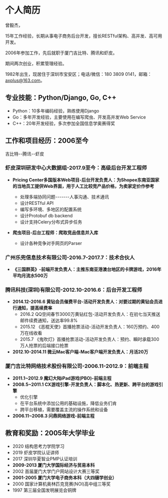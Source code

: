 # 个人简历

曾毅杰，

15年工作经验，长期从事电子商务后台开发，擅长RESTful架构、高并发、高可用开发。

2006年参加工作，先后就职于厦门吉比特、腾讯和虾皮。

期间两次创业，积累管理经验。

1982年出生，现居住于深圳市宝安区；电话/微信：180 3809 0141，邮箱：axplus@163.com。

## 专业技能：Python/Django, Go, C++

* Python：10多年编码经验，熟练使用Django
* Go：多年开发经验，主要使用在编写爬虫、开发高并发Web Service
* C++：20年开发经验，多次参加全国信息学奥赛得奖

## 工作和项目经历：2006至今

吉比特--腾讯--虾皮

### 虾皮深圳研发中心大数据组-2017.9至今：高级后台开发工程师

* **Pricing Center多国版本Web项目-后台开发负责人：为Shopee东南亚国家的当地员工提供Web界面，用于人工比较竞产品价格，为卖家定价作参考**
  * 处理多端协同问题-------人事沟通、技术通讯
  * 设计RESTful API
  * 编写多环境、多地区的配置系统
  * 设计Protobuf db backend
  * 设计支持Celery分布式异步任务

* **爬虫项目-后台工程师：爬取竞品信息并入库**
  * 设计各种竞争对手网页的Parser

### 广州乐兜信息技术有限公司-2016.7-2017.7：技术合伙人

* **《三国群英》-前端开发负责人：主推东南亚港澳台地区的卡牌游戏，2016年平均月流水500万**

### 腾讯科技(深圳)有限公司-2012.10-2016.6：后台开发工程师

* **2014.12-2016.6 黄钻会员催费平台-活动开发负责人：对要过期的黄钻会员进行通知，提高续费率**
    * 2016.2 QQ空间春节3000万黄钻红包-活动开发负责人：在初七当天推送邮件续费通知，送达率99.8%
    * 2015.12 《恶棍天使》首播抢票活动-活动开发负责人：160万预约、400万在线收看
    * 2015.7 《鬼吹灯》首播抢票活动-活动开发负责人：预约、瞬时承载300万人抢票的后端接口抢票
* **2012.10-2014.11 微云Mac客户端-Mac客户端开发负责人：月活20万**

### 厦门吉比特网络技术股份有限公司-2006.11-2012.9：前端主程

* **2011.1~2012.9 魔幻大陆iPad游戏(PBO)-前端主程**
* **2008.5~2011.1 CX游戏引擎-开发负责人：脚本化、热更新、跨平台的游戏引擎**
    * 优化引擎
    * 在平台系统中添加公用的基础设施，降低业务们肯
    * 跨平台移植，需要覆盖主流的操作系统和设备
* **2006.11~2008.3 问鼎网络游戏-前端主程**

## 教育和奖励：2005年大学毕业

* 2020 结构思考力学院学习
* 2019 虾皮学院认证讲师
* 2017 深圳华夏智业PMP认证培训
* **2009-2013 厦门大学国际经济与贸易本科**
* 2002 首届厦门大学门户网站设计大赛三等奖 
* **2001-2005 厦门大学电子商务本科（大四辍学创业）**
* 2000 国家计算机奥林匹克竞赛(NOI)高中组三等奖 
* 1997 第三届全国发明展览会铜牌 

